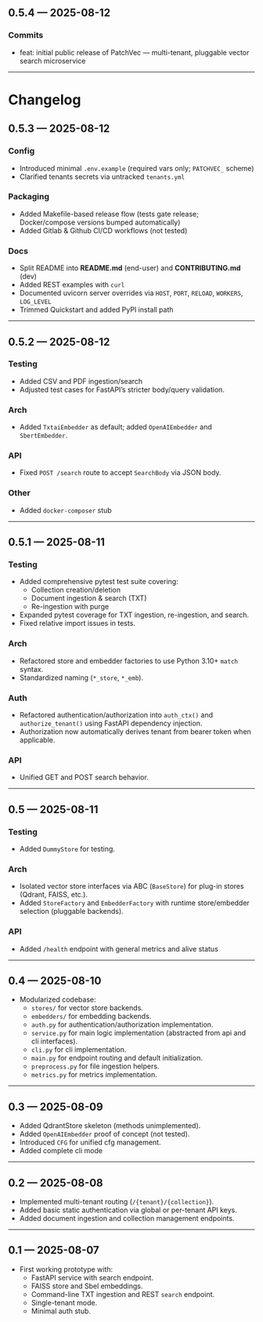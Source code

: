 ## 0.5.4 — 2025-08-12

### Commits
- feat: initial public release of PatchVec — multi-tenant, pluggable vector search microservice

---
# Changelog

## 0.5.3 — 2025-08-12

### Config
- Introduced minimal `.env.example` (required vars only; `PATCHVEC_` scheme)
- Clarified tenants secrets via untracked `tenants.yml`

### Packaging
- Added Makefile-based release flow (tests gate release; Docker/compose versions bumped automatically)
- Added Gitlab & Github CI/CD workflows (not tested)

### Docs
- Split README into **README.md** (end-user) and **CONTRIBUTING.md** (dev)
- Added REST examples with `curl`
- Documented uvicorn server overrides via `HOST`, `PORT`, `RELOAD`, `WORKERS`, `LOG_LEVEL`
- Trimmed Quickstart and added PyPI install path

---
## 0.5.2 — 2025-08-12

### Testing
- Added CSV and PDF ingestion/search
- Adjusted test cases for FastAPI’s stricter body/query validation.

### Arch
- Added `TxtaiEmbedder` as default; added `OpenAIEmbedder` and `SbertEmbedder`.

### API
- Fixed `POST /search` route to accept `SearchBody` via JSON body.

### Other
- Added `docker-composer` stub

---
## 0.5.1 — 2025-08-11

### Testing
- Added comprehensive pytest test suite covering:
  - Collection creation/deletion
  - Document ingestion & search (TXT)
  - Re-ingestion with purge
- Expanded pytest coverage for TXT ingestion, re-ingestion, and search.
- Fixed relative import issues in tests.

### Arch
- Refactored store and embedder factories to use Python 3.10+ `match` syntax.
- Standardized naming (`*_store`, `*_emb`).

### Auth
- Refactored authentication/authorization into `auth_ctx()` and `authorize_tenant()` using FastAPI dependency injection.
- Authorization now automatically derives tenant from bearer token when applicable.

### API
- Unified GET and POST search behavior.

---
## 0.5 — 2025-08-11

### Testing
- Added `DummyStore` for testing.

### Arch
- Isolated vector store interfaces via ABC (`BaseStore`) for plug-in stores (Qdrant, FAISS, etc.).
- Added `StoreFactory` and `EmbedderFactory` with runtime store/embedder selection (pluggable backends).

### API
- Added `/health` endpoint with general metrics and alive status

---
## 0.4 — 2025-08-10
- Modularized codebase:
  - `stores/` for vector store backends.
  - `embedders/` for embedding backends.
  - `auth.py` for authentication/authorization implementation.
  - `service.py` for main logic implementation (abstracted from api and cli interfaces).
  - `cli.py` for cli implementation.
  - `main.py` for endpoint routing and default initialization.
  - `preprocess.py` for file ingestion helpers.
  - `metrics.py` for metrics implementation.

---
## 0.3 — 2025-08-09
- Added QdrantStore skeleton (methods unimplemented).
- Added `OpenAIEmbedder` proof of concept (not tested).
- Introduced `CFG` for unified cfg management.
- Added complete cli mode

---
## 0.2 — 2025-08-08
- Implemented multi-tenant routing (`/{tenant}/{collection}`).
- Added basic static authentication via global or per-tenant API keys.
- Added document ingestion and collection management endpoints.

---
## 0.1 — 2025-08-07
- First working prototype with:
  - FastAPI service with search endpoint.
  - FAISS store and Sbel embeddings.
  - Command-line TXT ingestion and REST `search` endpoint.
  - Single-tenant mode.
  - Minimal auth stub.
